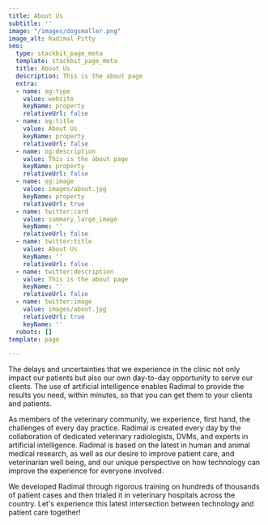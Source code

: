 ```yaml
---
title: About Us
subtitle: ''
image: "/images/dogsmaller.png"
image_alt: Radimal Pitty
seo:
  type: stackbit_page_meta
  template: stackbit_page_meta
  title: About Us
  description: This is the about page
  extra:
  - name: og:type
    value: website
    keyName: property
    relativeUrl: false
  - name: og:title
    value: About Us
    keyName: property
    relativeUrl: false
  - name: og:description
    value: This is the about page
    keyName: property
    relativeUrl: false
  - name: og:image
    value: images/about.jpg
    keyName: property
    relativeUrl: true
  - name: twitter:card
    value: summary_large_image
    keyName: ''
    relativeUrl: false
  - name: twitter:title
    value: About Us
    keyName: ''
    relativeUrl: false
  - name: twitter:description
    value: This is the about page
    keyName: ''
    relativeUrl: false
  - name: twitter:image
    value: images/about.jpg
    relativeUrl: true
    keyName: ''
  robots: []
template: page

---
```

The delays and uncertainties that we experience in the clinic not only impact our patients but also our own day-to-day opportunity to serve our clients. The use of artificial intelligence enables Radimal to provide the results you need, within minutes, so that you can get them to your clients and patients.

As members of the veterinary community, we experience, first hand, the challenges of every day practice. Radimal is created every day by the collaboration of dedicated veterinary radiologists, DVMs, and experts in artificial intelligence. Radimal is based on the latest in human and animal medical research, as well as our desire to improve patient care, and veterinarian well being, and our unique perspective on how technology can improve the experience for everyone involved.

We developed Radimal through rigorous training on hundreds of thousands of patient cases and then trialed it in veterinary hospitals across the country. Let's experience this latest intersection between technology and patient care together!